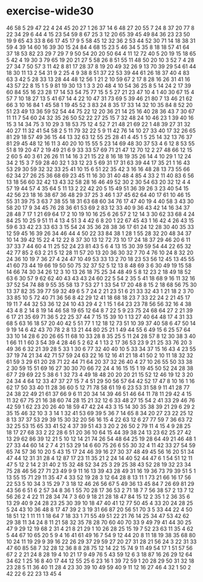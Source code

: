 # exercise-wide30
46
58
5
29
47
22
4
24
45
20
27
1
26
37
14
6
48
27
20
55
7
24
8
37
20
77
8
22
34
29
6
44
4
15
23
54
59
8
67
25
3
12
20
65
39
45
49
84
36
23
23
50
19
9
65
43
33
8
66
17
45
17
9
5
58
45
12
32
36
2
53
44
52
30
71
14
18
38
31
59
4
39
14
60
16
39
30
15
24
84
4
68
15
23
5
46
34
5
35
8
18
18
57
41
64
37
18
53
82
23
29
7
29
7
9
50
54
20
20
50
64
4
11
12
72
40
5
20
19
15
18
65
5
42
4
19
30
3
79
65
19
20
21
27
5
58
26
8
51
55
11
48
50
20
10
3
52
7
4
28
27
34
7
50
57
3
11
42
8
81
17
28
37
8
19
20
49
32
26
9
13
70
39
29
54
61
44
18
30
11
13
2
54
31
9
2
25
4
9
38
8
51
37
22
53
39
44
61
26
18
37
40
4
83
63
3
42
5
28
33
13
28
44
48
12
56
1
21
2
10
59
67
2
17
8
28
16
26
31
41
16
43
57
22
8
15
1
5
9
81
19
30
13
1
3
3
20
48
4
10
54
36
25
8
5
14
24
2
17
39
60
84
55
16
23
28
17
14
53
54
75
77
15
5
5
27
21
23
47
10
4
1
40
30
67
15
4
57
7
10
18
27
13
5
41
67
14
4
22
10
47
31
73
69
5
39
46
21
80
7
13
46
21
62
66
3
10
16
84
1
45
58
1
19
45
52
3
83
24
8
35
17
33
14
32
10
35
84
8
52
20
51
23
49
13
36
59
52
54
44
75
22
12
20
36
21
14
25
16
40
28
36
43
7
30
67
11
11
7
54
60
24
32
35
26
50
52
22
27
25
15
7
32
48
24
10
46
23
1
39
40
16
15
3
14
34
75
3
10
29
3
18
53
75
12
4
52
7
21
48
21
69
22
1
48
39
27
31
32
40
27
11
32
41
54
58
2
5
11
79
32
22
5
9
11
42
76
14
10
27
33
40
17
32
26
65
81
29
18
57
49
36
15
44
13
32
63
12
55
25
28
41
4
45
1
5
25
14
32
13
76
37
81
29
45
48
12
16
11
3
40
20
10
15
55
5
23
14
69
48
30
37
53
4
6
12
8
53
55
51
8
19
20
47
2
19
49
21
6
9
33
33
57
69
71
21
47
12
70
12
2
27
48
66
12
15
2
60
5
40
3
61
26
26
11
14
16
3
21
15
22
8
16
18
19
35
26
14
4
10
29
1
12
24
34
2
15
3
7
59
28
40
32
1
33
12
23
5
69
31
17
31
63
39
44
17
35
21
1
16
43
53
29
30
59
32
32
33
25
41
10
15
6
51
22
35
42
3
16
16
48
28
13
73
55
66
62
34
27
26
25
36
68
69
23
45
11
16
30
31
40
48
4
85
4
33
2
11
40
83
6
56
13
18
56
60
32
42
13
43
32
58
28
16
46
49
52
30
2
30
54
63
20
32
12
4
4
57
19
44
57
4
35
64
5
11
13
2
22
42
20
5
15
49
51
36
39
26
3
23
40
54
15
42
56
23
18
16
38
67
36
48
29
37
25
3
46
1
37
45
62
64
40
17
61
10
46
15
55
31
39
75
3
63
7
38
55
18
31
63
68
60
34
76
17
47
40
19
4
40
58
3
43
30
58
20
17
9
34
45
76
28
36
61
53
69
2
83
12
33
40
9
36
43
42
14
16
34
37
28
48
7
17
1
21
69
64
17
2
10
19
10
16
25
6
26
57
2
12
14
3
30
62
33
68
4
24
84
25
10
25
9
51
11
4
13
4
51
3
4
42
6
8
20
1
22
67
45
43
1
16
42
4
26
43
15
59
6
33
42
23
33
63
3
15
54
24
35
36
28
38
36
17
61
24
12
28
30
40
35
33
12
59
45
16
39
26
34
46
44
4
50
22
33
84
38
1
28
1
55
28
32
20
48
34
37
10
14
39
42
15
22
4
12
22
8
37
30
13
12
72
73
10
17
24
18
37
29
46
20
6
11
37
33
7
44
60
4
11
25
52
24
23
81
43
5
6
4
13
15
30
39
59
54
44
22
65
32
42
77
85
2
63
2
21
5
12
28
11
57
20
13
20
36
30
32
7
70
4
76
10
24
8
32
20
24
36
10
19
7
36
27
4
24
47
10
49
53
33
13
2
70
18
23
53
56
12
45
13
45
55
41
60
73
44
19
66
19
50
50
75
32
37
52
5
12
13
8
48
69
3
6
30
49
19
15
58
14
66
74
30
34
26
12
3
10
13
26
18
75
25
34
48
49
5
8
12
23
2
18
49
18
52
63
6
30
57
9
62
62
40
43
43
43
24
60
22
5
54
2
35
5
41
18
68
9
16
11
32
16
37
52
54
74
88
9
55
35
58
13
7
53
27
1
33
54
17
20
48
8
15
2
18
68
56
75
30
13
37
82
35
39
77
59
32
49
6
5
7
24
2
21
23
51
6
21
33
32
43
1
21
18
2
3
70
33
85
10
5
72
40
71
36
56
8
42
29
12
41
18
68
18
23
7
33
22
24
2
21
45
17
19
11
7
44
32
53
36
12
24
10
43
29
4
2
1
15
1
64
23
23
78
56
56
32
16
4
38
43
4
8
2
14
8
19
14
46
58
19
65
12
64
8
7
22
5
9
23
75
24
68
64
27
2
21
39
6
17
21
35
69
71
36
5
22
25
37
44
7
15
15
39
10
1
13
27
40
64
48
17
4
31
33
68
5
63
16
18
57
20
40
42
5
51
77
1
12
18
12
73
51
10
39
37
40
58
6
47
50
14
9
19
14
6
42
43
70
78
2
8
13
21
44
80
25
21
1
49
44
55
6
49
15
6
25
57
64
33
10
14
28
6
20
26
65
11
68
10
33
28
8
35
25
5
11
24
28
57
8
12
30
38
3
40
1
66
11
1
60
3
54
39
4
28
46
5
2
62
4
1
13
2
17
36
53
23
9
21
25
33
76
20
3
49
36
6
32
21
39
28
5
33
1
30
6
77
32
40
40
10
5
33
34
37
15
16
43
4
23
55
37
19
74
21
34
42
71
57
59
24
63
22
16
12
16
41
21
18
41
50
2
10
11
18
32
32
61
59
3
29
61
20
28
71
22
44
71
64
20
37
32
26
40
4
27
10
26
55
50
33
38
2
30
59
15
51
69
16
27
30
30
70
66
72
24
4
16
15
15
1
19
45
50
52
24
28
38
67
7
29
69
22
5
38
6
1
32
73
4
49
18
48
20
20
20
21
15
52
12
46
19
12
3
20
24
34
4
64
12
33
47
37
27
15
7
4
51
29
50
56
57
64
42
52
17
47
8
10
16
1
16
62
17
50
33
40
11
28
36
60
5
12
71
78
58
61
19
6
23
53
31
58
9
11
41
28
77
24
38
22
49
21
61
37
66
9
6
11
20
34
14
39
46
51
46
64
11
78
11
29
42
4
15
11
32
67
75
21
16
38
60
74
28
15
21
32
12
6
33
48
27
15
54
2
41
33
29
46
76
42
59
1
62
23
20
26
40
18
59
47
42
24
43
3
15
14
30
35
38
39
21
29
6
29
2
35
15
46
32
10
3
3
14
1
32
41
53
69
39
5
36
7
14
65
8
34
20
27
23
22
25
12
8
13
37
37
53
29
39
15
30
32
20
56
16
15
4
22
63
12
6
27
77
59
7
36
63
72
32
25
53
15
65
33
41
52
4
37
39
51
43
3
20
2
26
50
2
79
11
4
15
4
9
28
25
18
17
27
68
33
2
22
28
6
51
20
36
10
64
15
44
39
38
24
13
23
62
25
27
42
13
29
62
86
39
12
21
5
10
12
14
21
74
26
54
48
64
25
19
28
64
49
21
46
48
1
27
33
44
60
14
2
7
4
21
53
29
14
6
60
75
26
6
55
30
32
4
11
42
33
27
54
59
65
74
57
36
10
20
5
43
15
17
24
46
39
16
27
30
37
48
49
45
56
16
20
51
34
47
44
12
31
31
28
4
12
87
17
23
11
35
21
2
24
14
40
52
44
47
6
1
54
51
12
11
47
5
12
2
14
2
31
40
2
15
32
48
52
34
25
3
29
25
38
43
52
28
19
32
23
34
75
28
46
56
27
71
23
49
9
9
11
16
13
39
43
28
49
31
16
19
36
73
79
39
51
5
1
13
55
15
71
29
11
35
47
4
33
52
19
28
3
12
64
28
8
13
11
1
73
21
66
16
17
56
22
53
5
10
34
3
15
29
7
3
18
12
46
26
56
67
5
49
36
13
45
84
7
26
69
81
29
43
56
6
51
6
2
57
34
8
36
1
55
70
28
17
36
53
2
71
18
7
7
56
38
57
2
13
7
12
56
26
2
4
22
11
28
34
74
7
3
60
9
18
21
28
18
47
84
15
12
2
35
1
2
36
35
6
13
29
40
9
24
28
23
25
30
39
10
18
47
40
41
12
77
50
45
4
33
20
24
28
25
5
24
43
10
36
48
8
17
47
39
2
3
19
31
66
87
20
56
51
70
3
5
33
44
22
4
50
18
51
12
1
11
11
1
18
64
7
18
33
1
71
55
49
51
22
21
76
14
25
34
47
53
42
62
29
38
11
34
24
8
11
21
58
32
35
78
28
70
60
40
70
33
9
49
79
41
44
30
25
47
9
29
12
19
68
2
31
4
21
8
21
29
1
10
26
28
25
15
19
7
52
23
63
11
35
4
62
5
44
67
10
65
20
5
9
4
16
41
61
49
16
7
54
9
12
44
20
8
11
18
19
38
35
68
80
10
24
11
19
29
9
39
16
22
26
29
37
29
59
27
20
27
31
28
21
56
24
3
22
31
33
47
60
85
58
7
32
28
12
36
8
8
28
75
12
14
22
15
74
9
11
49
54
17
1
51
57
56
67
2
2
21
24
8
28
19
4
10
21
17
9
49
76
5
43
59
12
6
3
18
87
16
26
29
12
64
34
62
1
25
16
8
40
17
44
12
55
25
6
23
16
1
39
72
59
1
20
28
29
50
31
32
18
23
28
5
11
36
40
11
28
4
23
30
39
10
49
59
40
9
11
12
16
27
46
4
32
1
50
2
42
22
6
22
23
13
45
4
